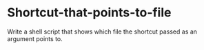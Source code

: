 # Shortcut-that-points-to-file
Write a shell script that shows which file the shortcut passed as an argument points to.
